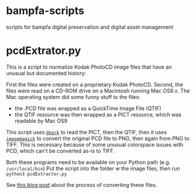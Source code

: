 # bampfa-scripts
scripts for bampfa digital preservation and digital asset management


# pcdExtrator.py

This is a script to normalize Kodak PhotoCD image files that have an unusual
but documented history: 

First the files were created on a proprietary Kodak PhotoCD. Second, the files were read on a CD-ROM drive on a Macintosh running Mac OS9.x. The Mac operating system did some funny stuff to the files:
* the .PCD file was wrapped as a QuickTime Image File (QTIF)
* the QTIF resource was then wrapped as a PICT resource, which was readable
by Mac OS9

This script uses [`deark`](https://github.com/jsummers/deark) to read the PICT, then the QTIF, then it uses [`imagemagick`](http://www.imagemagick.org/) to convert the original PCD file to PNG, then again from PNG to TIFF. This is necessary because of some
unusual colorspace issues with PCD, which can't be converted as-is to TIFF.

Both these programs need to be available on your Python path (e.g. `/usr/local/bin`)
Put the script into the folder w the image files, then run `python3 pcdExtractor.py`

See [this blog post](https://mcampos-quinn.github.io/2018/12/20/pcd-normalization.html) about the process of converting these files. 
